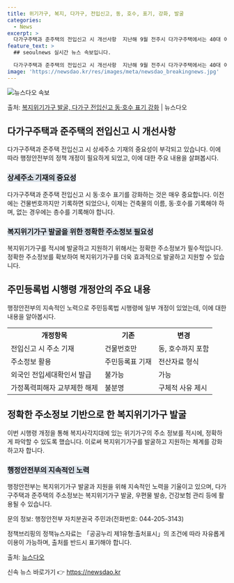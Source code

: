 ```yaml
---
title: 위기가구, 복지, 다가구, 전입신고, 동, 호수, 표기, 강화, 발굴
categories:
  - News
excerpt: >
  다가구주택과 준주택의 전입신고 시 개선사항  지난해 9월 전주시 다가구주택에서는 40대 여성 A씨가 제때 복…
feature_text: >
  ## seoulnews 실시간 뉴스 속보입니다.

  다가구주택과 준주택의 전입신고 시 개선사항  지난해 9월 전주시 다가구주택에서는 40대 여성 A씨가 제때 복…
image: 'https://newsdao.kr/res/images/meta/newsdao_breakingnews.jpg'
---
```


![뉴스다오 속보](https://newsdao.kr/res/images/meta/newsdao_breakingnews.jpg)

<p>출처: <a href="https://newsdao.kr/4168" rel="dofollow">복지위기가구 발굴, 다가구 전입신고 동·호수 표기 강화</a> | 뉴스다오</p>

<h2 data-ke-size="size26">다가구주택과 준주택의 전입신고 시 개선사항</h2>
<p data-ke-size="size16">다가구주택과 준주택 전입신고 시 상세주소 기재의 중요성이 부각되고 있습니다. 이에 따라 행정안전부의 정책 개정이 필요하게 되었고, 이에 대한 주요 내용을 살펴봅시다.</p>

<h3><b><span style="background-color: #21538527;">상세주소 기재의 중요성</span></b></h3>
<p data-ke-size="size16">다가구주택과 준주택 전입신고 시 동·호수 표기를 강화하는 것은 매우 중요합니다. 이전에는 건물번호까지만 기록하면 되었으나, 이제는 건축물의 이름, 동·호수를 기록해야 하며, 없는 경우에는 층수를 기록해야 합니다.</p>

<h3><b><span style="background-color: #21538527;">복지위기가구 발굴을 위한 정확한 주소정보 필요성</span></b></h3>
<p data-ke-size="size16">복지위기가구를 적시에 발굴하고 지원하기 위해서는 정확한 주소정보가 필수적입니다. 정확한 주소정보를 확보하여 복지위기가구를 더욱 효과적으로 발굴하고 지원할 수 있습니다.</p>

<h2 data-ke-size="size26">주민등록법 시행령 개정안의 주요 내용</h2>
<p data-ke-size="size16">행정안전부의 지속적인 노력으로 주민등록법 시행령에 일부 개정이 있었는데, 이에 대한 내용을 알아봅시다.</p>

<table>
	<tr>
		<th>개정항목</th>
		<th>기존</th>
		<th>변경</th>
	</tr>
	<tr>
		<td>전입신고 시 주소 기재</td>
		<td>건물번호만</td>
		<td>동, 호수까지 포함</td>
	</tr>
	<tr>
		<td>주소정보 활용</td>
		<td>주민등록표 기재</td>
		<td>전산자료 형식</td>
	</tr>
	<tr>
		<td>외국인 전입세대확인서 발급</td>
		<td>불가능</td>
		<td>가능</td>
	</tr>
	<tr>
		<td>가정폭력피해자 교부제한 해제</td>
		<td>불분명</td>
		<td>구체적 사유 제시</td>
	</tr>
</table>

<h2 data-ke-size="size26">정확한 주소정보 기반으로 한 복지위기가구 발굴</h2>
<p data-ke-size="size16">이번 시행령 개정을 통해 복지사각지대에 있는 위기가구의 주소 정보를 적시에, 정확하게 파악할 수 있도록 했습니다. 이로써 복지위기가구를 발굴하고 지원하는 체계를 강화하고자 합니다.</p>

<h3><b><span style="background-color: #21538527;">행정안전부의 지속적인 노력</span></b></h3>
<p data-ke-size="size16">행정안전부는 복지위기가구 발굴과 지원을 위해 지속적인 노력을 기울이고 있으며, 다가구주택과 준주택의 주소정보는 복지위기가구 발굴, 우편물 발송, 건강보험 관리 등에 활용될 수 있습니다.</p>

<p data-ke-size="size16">문의 정보: 행정안전부 자치분권국 주민과(전화번호: 044-205-3143)</p>
<p data-ke-size="size16">정책브리핑의 정책뉴스자료는 「공공누리 제1유형:출처표시」의 조건에 따라 자유롭게 이용이 가능하며, 출처를 반드시 표기해야 합니다.</p>
<p data-ke-size="size16">출처: <a href="https://newsdao.kr/4168">뉴스다오</a></p> 

신속 뉴스 바로가기 👉 <a href="https://newsdao.kr" rel="dofollow">https://newsdao.kr</a>


